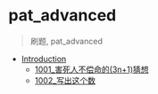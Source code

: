 # pat_advanced

> 刷题, pat_advanced <br>

* [Introduction](README.md)
	* [1001_害死人不偿命的(3n+1)猜想](1001_害死人不偿命的(3n+1)猜想.md)
	* [1002_写出这个数](1002_写出这个数.md)
